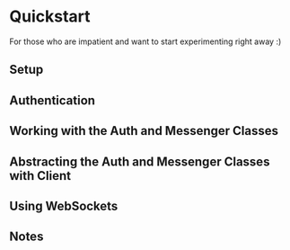# Quickstart

For those who are impatient and want to start experimenting right away :)

## Setup

## Authentication

## Working with the Auth and Messenger Classes

## Abstracting the Auth and Messenger Classes with Client

## Using WebSockets

## Notes
